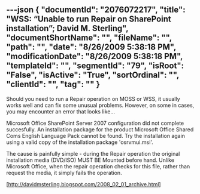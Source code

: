 ---json
{
  "documentId": "2076072217",
  "title": "WSS: “Unable to run Repair on SharePoint installation”; David M. Sterling",
  "documentShortName": "",
  "fileName": "",
  "path": "",
  "date": "8/26/2009 5:38:18 PM",
  "modificationDate": "8/26/2009 5:38:18 PM",
  "templateId": "",
  "segmentId": "79",
  "isRoot": "False",
  "isActive": "True",
  "sortOrdinal": "",
  "clientId": "",
  "tag": ""
}
---

Should you need to run a Repair operation on MOSS or WSS, it usually works well and can fix some unusual problems. However, on some in cases, you may encounter an error that looks like…

Microsoft Office SharePoint Server 2007 configuration did not complete succesfully.
An installation package for the product Microsoft Office Shared Coms English Language Pack cannot be found. Try the installation again using a valid copy of the installation package 'osrvmui.msi'.

The cause is painfully simple - during the Repair operation the original installation media (DVD/ISO) MUST BE Mounted before hand. Unlike Microsoft Office, when the repair operation checks for this file, rather than request the media, it simply fails the operation.

[http://davidmsterling.blogspot.com/2008_02_01_archive.html]
